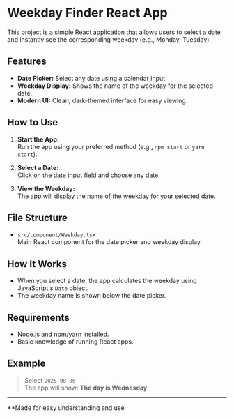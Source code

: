 # Weekday Finder React App

This project is a simple React application that allows users to select a date and instantly see the corresponding weekday (e.g., Monday, Tuesday).

## Features

- **Date Picker:** Select any date using a calendar input.
- **Weekday Display:** Shows the name of the weekday for the selected date.
- **Modern UI:** Clean, dark-themed interface for easy viewing.

## How to Use

1. **Start the App:**  
   Run the app using your preferred method (e.g., `npm start` or `yarn start`).

2. **Select a Date:**  
   Click on the date input field and choose any date.

3. **View the Weekday:**  
   The app will display the name of the weekday for your selected date.

## File Structure

- `src/component/Weekday.tsx`  
  Main React component for the date picker and weekday display.

## How It Works

- When you select a date, the app calculates the weekday using JavaScript's `Date` object.
- The weekday name is shown below the date picker.

## Requirements

- Node.js and npm/yarn installed.
- Basic knowledge of running React apps.

## Example

> Select `2025-08-06`  
> The app will show: **The day is Wednesday**

---

**Made for easy understanding and use
